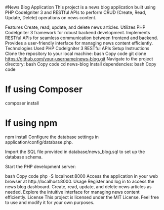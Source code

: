 #News Blog Application
This project is a news blog application built using PHP CodeIgniter 3 and RESTful APIs to perform CRUD (Create, Read, Update, Delete) operations on news content.

Features
Create, read, update, and delete news articles.
Utilizes PHP CodeIgniter 3 framework for robust backend development.
Implements RESTful APIs for seamless communication between frontend and backend.
Provides a user-friendly interface for managing news content efficiently.
Technologies Used
PHP
CodeIgniter 3
RESTful APIs
Setup Instructions
Clone the repository to your local machine:
bash
Copy code
git clone https://github.com/your-username/news-blog.git
Navigate to the project directory:
bash
Copy code
cd news-blog
Install dependencies:
bash
Copy code
# If using Composer
composer install

# If using npm
npm install
Configure the database settings in application/config/database.php.

Import the SQL file provided in database/news_blog.sql to set up the database schema.

Start the PHP development server:

bash
Copy code
php -S localhost:8000
Access the application in your web browser at http://localhost:8000.
Usage
Register and log in to access the news blog dashboard.
Create, read, update, and delete news articles as needed.
Explore the intuitive interface for managing news content efficiently.
License
This project is licensed under the MIT License. Feel free to use and modify it for your own purposes.
